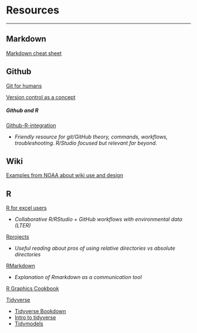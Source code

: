 # Resources
---
## Markdown 
[Markdown cheat sheet](https://www.markdownguide.org/cheat-sheet/)


## Github
[Git for humans](https://www.youtube.com/watch?v=eWxxfttcMts)

[Version control as a concept](https://peerj.com/preprints/3159/)

##### Github and R 
[Github-R-integration](https://happygitwithr.com/)
- *Friendly resource for git/GitHub theory, commands, workflows, troubleshooting. R/Studio focused but relevant far beyond.*


## Wiki 
[Examples from NOAA about wiki use and design](https://github.com/Openscapes/2021-noaa-nmfs/wiki)


## R
[R for excel users](https://rstudio-conf-2020.github.io/r-for-excel/)
- *Collaborative R/RStudio + GitHub workflows with environmental data (LTER)*

[Rprojects](https://r4ds.had.co.nz/workflow-projects.html)
- *Useful reading about pros of using relative directories vs absolute directories* 

[RMarkdown](https://r4ds.had.co.nz/r-markdown.html)
- *Explanation of Rmarkdown as a communication tool*

[R Graphics Cookbook](https://r-graphics.org/)

[Tidyverse](https://www.tidyverse.org/)
 - [Tidyverse Bookdown](https://bookdown.org/ansellbr/WEHI_tidyR_course_book/)
 - [Intro to tidyverse](https://rstudio-education.github.io/tidyverse-cookbook/how-to-use-this-book.html)
 - [Tidymodels](https://www.tidymodels.org/)
 
 
 
